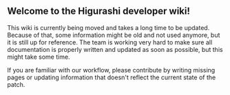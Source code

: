 ## Welcome to the Higurashi developer wiki!

This wiki is currently being moved and takes a long time to be updated. Because of that, some information might be old and not used anymore, but it is still up for reference.
The team is working very hard to make sure all documentation is properly written and updated as soon as possible, but this might take some time.

If you are familiar with our workflow, please contribute by writing missing pages or updating information that doesn't reflect the current state of the patch.
